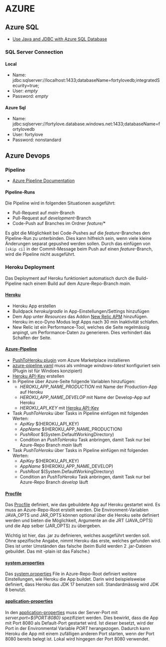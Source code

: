 # AZURE
## Azure SQL
* [Use Java and JDBC with Azure SQL Database](https://learn.microsoft.com/en-us/azure/azure-sql/database/connect-query-java?view=azuresql)

### SQL Server Connection
#### Local
* Name: jdbc:sqlserver://localhost:1433;databaseName=fortylovedb;integratedSecurity=true;
* User: *empty*
* Password: *empty*

#### Azure Sql
* Name: jdbc:sqlserver://fortylove.database.windows.net:1433;databaseName=fortylovedb
* User: fortylove
* Password: nonstandard

## Azure Devops
### Pipeline
* [Azure Pipeline Documentation](https://learn.microsoft.com/en-us/azure/devops/pipelines/?view=azure-devops)

#### Pipeline-Runs
Die Pipeline wird in folgenden Situationen ausgeführt:
* Pull-Request auf *main*-Branch
* Pull-Request auf *development*-Branch
* Code-Push auf Branches im Ordner *feature/**

Es gibt die Möglichkeit bei Code-Pushes auf die *feature*-Branches den Pipeline-Run zu unterbinden. Dies kann hilfreich sein, wenn viele kleine Änderungen separat
gepushed werden sollen. Durch das einfügen von `[skip ci]` in der Commit-Message beim Push auf einen *feature*-Branch, wird die Pipeline nicht ausgeführt.

### Heroku Deployment
Das Deployment auf Heroku funktioniert automatisch durch die Build-Pipeline nach einem Build auf dem Azure-Repo-Branch *main*.

#### [Heroku](https://dashboard.heroku.com/apps)
* Heroku App erstellen
* Buildpack *heroku/gradle* in App-Einstellungen/Settings hinzufügen
* Dem App unter *Resources* das Addon [New Relic APM](https://elements.heroku.com/addons/newrelic) hinzufügen. Heroku im eco-Dyno Modus legt Apps nach 30 min Inaktivität schlafen.
* New Relic ist ein Performance-Tool, welches die Seite regelmässig anpingt, um Performance-Daten zu generieren. Dies verhindert das Schalfen der Seite.

#### [Azure-Pipeline](../../azure-pipelines.yml)
* [PushToHeroku plugin](https://marketplace.visualstudio.com/items?itemName=ckrnstck.devops-heroku-tools) vom Azure Marketplace installieren
* [azure-pipeline.yaml](../../azure-pipelines.yml) muss als vmImage *windows-latest* konfiguriert sein (Plugin ist für Windoes konzipiert)
* [Heroku API-Key](https://dashboard.heroku.com/account/applications) erstellen
* In Pipeline über Azure-Seite folgende Variablen hinzufügen:
  * *HEROKU_APP_NAME_PRODUCTION* mit Name der Production-App auf Heroku
  * *HEROKU_APP_NAME_DEVELOP* mit Name der Develop-App auf Heroku
  * *HEROKU_API_KEY* mit [Heroku API-Key](https://dashboard.heroku.com/account/applications)
* Task *PushToHeroku* über Tasks in Pipeline einfügen mit folgenden Werten:
  * *ApiKey* $(HEROKU_API_KEY)
  * *AppName* $(HEROKU_APP_NAME_PRODUCTION)
  * *PushRoot* $(System.DefaultWorkingDirectory)
  * Condition an *PushToHeroku* Task anbringen, damit Task nur bei Azure-Repo Branch *main* läuft
* Task *PushToHeroku* über Tasks in Pipeline einfügen mit folgenden Werten:
  * *ApiKey* $(HEROKU_API_KEY)
  * *AppName* $(HEROKU_APP_NAME_DEVELOP)
  * *PushRoot* $(System.DefaultWorkingDirectory)
  * Condition an *PushToHeroku* Task anbringen, damit Task nur bei Azure-Repo Branch *develop* läuft

#### [Procfile](../../Procfile)
Das [Procfile](../../Procfile) definiert, wie das gebuildete App auf Heroku gestartet wird. Es muss an Azure-Repo-Root erstellt werden.
Die Environment-Variablen JAVA_OPTS und JAR_OPTS können optional über die Heroku seite definiert werden und bieten die Möglichkeit,
Argumente an die JRT (JAVA_OPTS) und die App selber (JAR_OPTS) zu übergeben.

Wichtig ist hier, das .jar zu definieren, welches ausgeführt werden soll. Ohne spezifische Angabe, nimmt Heroku das erste, welches gefunden wird.
Dies ist unter Umständen das falsche (beim Build werden 2 .jar-Dateien gebuildet. Das mit -plain ist das Falsche.)

#### [system.properties](../../system.properties)
Das [system.properties](../../system.properties) File in Azure-Repo-Root definiert weitere Einstellungen, wie Heroku die App buildet.
Darin wird beispielsweise definiert, dass Heroku das JDK 17 benutzen soll. Standardmässig wird JDK 8 benutzt.

#### [application-properties](../../src/main/resources/application.properties)
In den [application-properties](../../src/main/resources/application.properties) muss der Server-Port mit *server.port=${PORT:8080}* spezifiziert werden.
Dies bewirkt, dass die App mit Port 8080 als Default-Port gestartet wird. Ist dieser besetzt, wird der Port in der Environmental Variable *PORT* herangezogen.
Dadurch kann Heroku die App mit einem zufälligen anderen Port starten, wenn der Port 8080 bereits belegt ist. Lokal wird hingegen der Port 8080 verwendet.